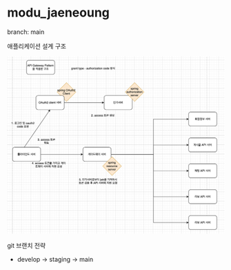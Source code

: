 # modu_jaeneoung 

branch: main

애플리케이션 설계 구조 <br>

![ex_screenshot](modu_MSA_architecture.png)

git 브랜치 전략
- develop -> staging -> main
